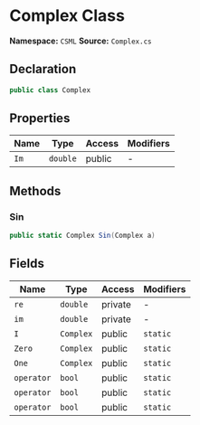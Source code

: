 # Complex Class

**Namespace:** `CSML`
**Source:** `Complex.cs`

## Declaration

```csharp
public class Complex
```

## Properties

| Name | Type | Access | Modifiers |
|------|------|--------|-----------|
| `Im` | `double` | public | - |

## Methods

### Sin

```csharp
public static Complex Sin(Complex a)
```

## Fields

| Name | Type | Access | Modifiers |
|------|------|--------|-----------|
| `re` | `double` | private | - |
| `im` | `double` | private | - |
| `I` | `Complex` | public | `static` |
| `Zero` | `Complex` | public | `static` |
| `One` | `Complex` | public | `static` |
| `operator` | `bool` | public | `static` |
| `operator` | `bool` | public | `static` |
| `operator` | `bool` | public | `static` |

